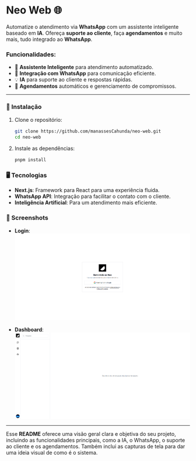 # Neo Web 🌐

Automatize o atendimento via **WhatsApp** com um assistente inteligente baseado em **IA**. Ofereça **suporte ao cliente**, faça **agendamentos** e muito mais, tudo integrado ao **WhatsApp**.

### Funcionalidades:

- 🤖 **Assistente Inteligente** para atendimento automatizado.
- 💬 **Integração com WhatsApp** para comunicação eficiente.
- 💡 **IA** para suporte ao cliente e respostas rápidas.
- 📅 **Agendamentos** automáticos e gerenciamento de compromissos.

---

### 🚀 Instalação

1. Clone o repositório:
   ```bash
   git clone https://github.com/manassesCahunda/neo-web.git
   cd neo-web
   ```

2. Instale as dependências:
   ```bash
   pnpm install
   ```

### 🖥️ Tecnologias

- **Next.js**: Framework para React para uma experiência fluida.
- **WhatsApp API**: Integração para facilitar o contato com o cliente.
- **Inteligência Artificial**: Para um atendimento mais eficiente.

### 📸 Screenshots

- **Login**:
   ![Login](./login.png)

- **Dashboard**:
   ![Dashboard](./dashboard.png)

---

Esse **README** oferece uma visão geral clara e objetiva do seu projeto, incluindo as funcionalidades principais, como a IA, o WhatsApp, o suporte ao cliente e os agendamentos. Também inclui as capturas de tela para dar uma ideia visual de como é o sistema. 

